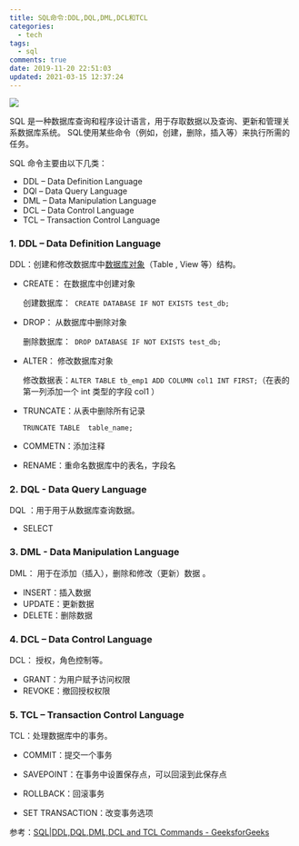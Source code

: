```yaml
---
title: SQL命令:DDL,DQL,DML,DCL和TCL
categories:
  - tech
tags:
  - sql
comments: true
date: 2019-11-20 22:51:03
updated: 2021-03-15 12:37:24
---
```


<img src="https://i.loli.net/2019/11/14/ptPu9y2gIsFjl7U.png" >

SQL 是一种数据库查询和程序设计语言，用于存取数据以及查询、更新和管理关系数据库系统。 SQL使用某些命令（例如，创建，删除，插入等）来执行所需的任务。 

<!-- more -->

SQL 命令主要由以下几类：

- DDL – Data Definition Language
- DQl – Data Query Language
- DML – Data Manipulation Language
- DCL – Data Control Language
- TCL – Transaction Control Language 


### 1. DDL – Data Definition Language

DDL：创建和修改数据库中[数据库对象]( https://www.geeksforgeeks.org/database-objects-in-dbms/ )（Table ,  View 等）结构。

- CREATE： 在数据库中创建对象

  创建数据库：` CREATE DATABASE IF NOT EXISTS test_db;`

- DROP： 从数据库中删除对象

  删除数据库：` DROP DATABASE IF NOT EXISTS test_db;` 

- ALTER： 修改数据库对象

  修改数据表：`ALTER TABLE tb_emp1 ADD COLUMN col1 INT FIRST;`（在表的第一列添加一个 int 类型的字段 col1 ）

- TRUNCATE：从表中删除所有记录

  `TRUNCATE TABLE  table_name;`

- COMMETN：添加注释

- RENAME：重命名数据库中的表名，字段名

### 2. DQL -  **Data Query Language** 

DQL ：用于用于从数据库查询数据。 

- SELECT

### 3. DML - Data Manipulation Language

DML：  用于在添加（插入），删除和修改（更新）数据 。

- INSERT：插入数据
- UPDATE：更新数据
- DELETE：删除数据

### 4. DCL – Data Control Language

DCL： 授权，角色控制等。

- GRANT：为用户赋予访问权限
- REVOKE：撤回授权权限

### 5. TCL – Transaction Control Language

TCL：处理数据库中的事务。

- COMMIT：提交一个事务

- SAVEPOINT：在事务中设置保存点，可以回滚到此保存点

- ROLLBACK：回滚事务

- SET TRANSACTION：改变事务选项



参考：[SQL|DDL,DQL,DML,DCL and TCL Commands - GeeksforGeeks](https://www.geeksforgeeks.org/sql-ddl-dql-dml-dcl-tcl-commands/)